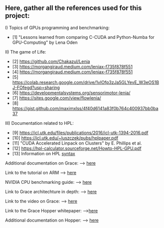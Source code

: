Here, gather all the references used for this project:
-----------------------------------------------------

I) Topics of GPUs programming and benchmarking:
* [1] "Lessons learned from comparing C-CUDA and Python-Numba for GPU-Computing" by Lena Oden

II) The game of Life:
* [2] https://github.com/Chakazul/Lenia
* [3] https://morgangiraud.medium.com/leniax-f735f878f551
* [4] https://morgangiraud.medium.com/leniax-f735f878f551
* [5] https://colab.research.google.com/drive/1vIOfp3zJa5GLYevE_W3eOS1BJ-FOfegd?usp=sharing
* [6] https://developmentalsystems.org/sensorimotor-lenia/
* [7] https://sites.google.com/view/flowlenia/
* [8] https://gist.github.com/maximxlss/4f40d6141a83f0b764c400937bb0ba37

III) Documentation related to HPL:
* [9] https://icl.utk.edu/files/publications/2016/icl-utk-1394-2016.pdf
* [10] https://icl.utk.edu/~luszczek/pubs/hplpaper.pdf
* [11] "CUDA Accelerated Linpack on Clusters" by E. Phillips et al.
* [12] https://hpl-calculator.sourceforge.net/Howto-HPL-GPU.pdf
* [13] Information on HPL [syntax](https://sepwww.stanford.edu/sep/claudio/Research/Prst_ExpRefl/ShtPSPI/intel/cmkl/10.0.3.020/benchmarks/mp_linpack/www/HPL_infog2l.html)

Additional documentation on Grace:
--> [here](https://docs.nvidia.com/grace-performance-tuning-guide.pdf)

Link to the tutorial on ARM 
--> [here](https://github.com/arm-hpc-user-group/tutorial-neoverse?tab=readme-ov-file)

NVIDIA CPU benchmarking guide:
--> [here](https://nvidia.github.io/grace-cpu-benchmarking-guide/benchmarks/HPL/index.html)

Link to Grace architechture in depth:
--> [here](https://resources.nvidia.com/en-us-grace-cpu/grace-cpu-1?ncid=no-ncid)

Link to the video on Grace:
--> [here](https://www.youtube.com/watch?v=VRX7-LEbemI)

Link to the Grace Hopper whitepaper:
-->[here](https://www.amax.com/content/files/2023/12/NVIDIA_Grace_Hopper_Superchip_Architecture_Overview_Whitepaper.pdf)

Additional documentation on Hopper:
--> [here](https://docs.nvidia.com/cuda/pdf/Hopper_Tuning_Guide.pdf)




